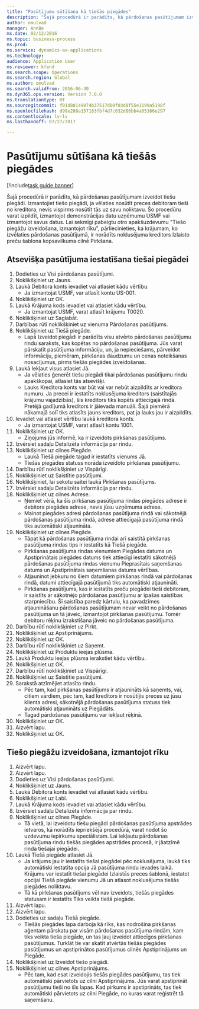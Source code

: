 ```yaml
--- 
title: "Pasūtījumu sūtīšana kā tiešās piegādes"
description: "Šajā procedūrā ir parādīts, kā pārdošanas pasūtījumam izveidot tiešu piegādi."
author: omulvad
manager: AnnBe
ms.date: 02/12/2016
ms.topic: business-process
ms.prod: 
ms.service: dynamics-ax-applications
ms.technology: 
audience: Application User
ms.reviewer: kfend
ms.search.scope: Operations
ms.search.region: Global
ms.author: omulvad
ms.search.validFrom: 2016-06-30
ms.dyn365.ops.version: Version 7.0.0
ms.translationtype: HT
ms.sourcegitcommit: f01d88149074b37517d00f03d8f55e1199a5198f
ms.openlocfilehash: d98e288a157183fbf4d7c032d86bb4a65166e297
ms.contentlocale: lv-lv
ms.lasthandoff: 07/27/2017

---
```

# <a name="ship-orders-as-direct-deliveries"></a>Pasūtījumu sūtīšana kā tiešās piegādes

[!include[task guide banner](../../includes/task-guide-banner.md)]

Šajā procedūrā ir parādīts, kā pārdošanas pasūtījumam izveidot tiešu piegādi. Izmantojiet tiešo piegādi, ja vēlaties nosūtīt preces debitoram tieši no kreditora, nevis vispirms nosūtīt tās uz savu noliktavu. Šo procedūru varat izpildīt, izmantojot demonstrācijas datu uzņēmumu USMF vai izmantojot savus datus. Lai sekmīgi pabeigtu otro apakšuzdevumu "Tiešo piegāžu izveidošana, izmantojot rīku", pārliecinieties, ka krājumam, ko izvēlaties pārdošanas pasūtījumā, ir norādīts noklusējuma kreditors Izlaisto preču šablona kopsavilkuma cilnē Pirkšana.


## <a name="set-an-individual-order-for-direct-delivery"></a>Atsevišķa pasūtījuma iestatīšana tiešai piegādei
1. Dodieties uz Visi pārdošanas pasūtījumi.
2. Noklikšķiniet uz Jauns.
3. Laukā Debitora konts ievadiet vai atlasiet kādu vērtību.
    * Ja izmantojat USMF, var atlasīt kontu US-001.  
4. Noklikšķiniet uz OK.
5. Laukā Krājuma kods ievadiet vai atlasiet kādu vērtību.
    * Ja izmantojat USMF, varat atlasīt krājumu T0020.  
6. Noklikšķiniet uz Saglabāt.
7. Darbības rūtī noklikšķiniet uz vienuma Pārdošanas pasūtījums.
8. Noklikšķiniet uz Tiešā piegāde.
    * Lapā Izveidot piegādi ir parādīts visu atvērto pārdošanas pasūtījumu rindu saraksts, kas kopētas no pārdošanas pasūtījuma. Jūs varat pārskatīt pasūtījuma informāciju, un, ja nepieciešams, pārveidot informāciju, piemēram, pirkšanas daudzumu un cenas noteikšanas nosacījumus, pirms tiešās piegādes izveidošanas.  
9. Laukā Iekļaut visus atlasiet Jā.
    * Ja vēlaties ģenerēt tiešu piegādi tikai pārdošanas pasūtījumu rindu apakškopai, atlasiet tās atsevišķi.  
    * Lauks Kreditora konts var būt vai var nebūt aizpildīts ar kreditora numuru. Ja precei ir iestatīts noklusējuma kreditors (saistītajās krājumu vajadzībās), šis kreditors tiks kopēts attiecīgajā rindā. Pretējā gadījumā kreditors ir jāievada manuāli. Šajā piemērā nākamajā solī tiks atlasīts jauns kreditors, pat ja lauks jau ir aizpildīts.   
10. Ievadiet vai atlasiet vērtību laukā kreditora konts.
    * Ja izmantojat USMF, varat atlasīt kontu 1001.  
11. Noklikšķiniet uz OK.
    * Ziņojums jūs informē, ka ir izveidots pirkšanas pasūtījums.   
12. Izvērsiet sadaļu Detalizēta informācija par rindu.
13. Noklikšķiniet uz cilnes Piegāde.
    * Laukā Tiešā piegāde tagad ir iestatīts vienums Jā.  
    * Tiešās piegādes statuss norāda izveidoto pirkšanas pasūtījumu.   
14. Darbību rūtī noklikšķiniet uz Vispārīgi.
15. Noklikšķiniet uz Saistītie pasūtījumi.
16. Noklikšķiniet, lai sekotu saitei laukā Pirkšanas pasūtījums.
17. Izvērsiet sadaļu Detalizēta informācija par rindu.
18. Noklikšķiniet uz cilnes Adrese.
    * Ņemiet vērā, ka šīs pirkšanas pasūtījuma rindas piegādes adrese ir debitora piegādes adrese, nevis jūsu uzņēmuma adrese.  
    * Mainot piegādes adresi pārdošanas pasūtījuma rindā vai sākotnējā pārdošanas pasūtījuma rindā, adrese attiecīgajā pasūtījuma rindā tiks automātiski atjaunināta.  
19. Noklikšķiniet uz cilnes Piegāde.
    * Tāpat kā pārdošanas pasūtījuma rindai arī saistītā pirkšanas pasūtījuma rindas tips ir iestatīts kā Tiešā piegāde.  
    * Pirkšanas pasūtījuma rindas vienumiem Piegādes datums un Apstiprinātais piegādes datums tiek attiecīgi iestatīti sākotnējā pārdošanas pasūtījuma rindas vienumu Pieprasītais saņemšanas datums un Apstiprinātais saņemšanas datums vērtības.   
    * Atjauninot jebkuru no šiem datumiem pirkšanas rindā vai pārdošanas rindā, datumi attiecīgajā pasūtījumā tiks automātiski atjaunināti.     
    * Pirkšanas pasūtījums, kas ir iestatīts preču piegādei tieši debitoram, ir saistīts ar sākotnējo pārdošanas pasūtījumu ar īpašas saistības starpniecību. Šī saistība paredz kārtulu, ka pavadzīmes atjaunināšanu pārdošanas pasūtījumam nevar veikt no pārdošanas pasūtījuma un tā jāveic, izmantojot pirkšanas pasūtījumu. Tomēr debitoru rēķinu izrakstīšana jāveic no pārdošanas pasūtījuma.  
20. Darbību rūtī noklikšķiniet uz Pirkt.
21. Noklikšķiniet uz Apstiprinājums.
22. Noklikšķiniet uz OK.
23. Darbību rūtī noklikšķiniet uz Saņemt.
24. Noklikšķiniet uz Produktu ieejas plūsma.
25. Laukā Produktu ieejas plūsma ierakstiet kādu vērtību.
26. Noklikšķiniet uz OK.
27. Darbību rūtī noklikšķiniet uz Vispārīgi.
28. Noklikšķiniet uz Saistītie pasūtījumi.
29. Sarakstā atzīmējiet atlasīto rindu.
    * Pēc tam, kad pirkšanas pasūtījums ir atjaunināts kā saņemts, vai, citiem vārdiem, pēc tam, kad kreditors ir nosūtījis preces uz jūsu klienta adresi, sākotnējā pārdošanas pasūtījuma statuss tiek automātiski atjaunināts uz Piegādāts.  
    * Tagad pārdošanas pasūtījumu var iekļaut rēķinā.    
30. Noklikšķiniet uz OK.
31. Aizvērt lapu.
32. Noklikšķiniet uz OK.

## <a name="create-direct-deliveries-from-the-workbench"></a>Tiešo piegāžu izveidošana, izmantojot rīku
1. Aizvērt lapu.
2. Aizvērt lapu.
3. Dodieties uz Visi pārdošanas pasūtījumi.
4. Noklikšķiniet uz Jauns.
5. Laukā Debitora konts ievadiet vai atlasiet kādu vērtību.
6. Noklikšķiniet uz Labi.
7. Laukā Krājuma kods ievadiet vai atlasiet kādu vērtību.
8. Izvērsiet sadaļu Detalizēta informācija par rindu.
9. Noklikšķiniet uz cilnes Piegāde.
    * Tā vietā, lai izveidotu tiešu piegādi pārdošanas pasūtījuma apstrādes ietvaros, kā norādīts iepriekšējā procedūrā, varat nodot šo uzdevumu iepirkumu speciālistam. Lai iekļautu pārdošanas pasūtījuma rindu tiešās piegādes apstrādes procesā, ir jāatzīmē rinda tiešajai piegādei.  
10. Laukā Tiešā piegāde atlasiet Jā.
    *   Ja krājums jau ir iestatīts tiešai piegādei pēc noklusējuma, laukā tiks automātiski iestatīta opcija Jā pasūtījuma rindu ievades laikā. Krājumu var iestatīt tiešai piegādei Izlaistās preces šablonā, iestatot opcijai Tiešā piegāde vienumu Jā un atlasot noklusējuma tiešās piegādes noliktavu.  
    * Tā kā pirkšanas pasūtījums vēl nav izveidots, tiešās piegādes statusam ir iestatīts Tiks veikta tiešā piegāde.   
11. Aizvērt lapu.
12. Aizvērt lapu.
13. Dodieties uz sadaļu Tiešā piegāde.
    * Tiešās piegādes lapa darboja kā rīks, kas nodrošina pirkšanas aģentam pārskatu par visām pārdošanas pasūtījuma rindām, kam tiks veikta tieša piegāde, un tas ļauj izveidot attiecīgos pirkšanas pasūtījumus. Turklāt tie var skatīt atvērtās tiešās piegādes pasūtījumus un apstiprinātos pasūtījumus cilnēs Apstiprinājums un Piegāde.   
14. Noklikšķiniet uz Izveidot tiešo piegādi.
15. Noklikšķiniet uz cilnes Apstiprinājums.
    * Pēc tam, kad esat izveidojis tiešās piegādes pasūtījumu, tas tiek automātiski pārvietots uz cilni Apstiprinājums. Jūs varat apstiprināt pasūtījumu tieši no šīs lapas. Kad pirkums ir apstiprināts, tas tiek automātiski pārvietots uz cilni Piegāde, no kuras varat reģistrēt tā saņemšanu.  


